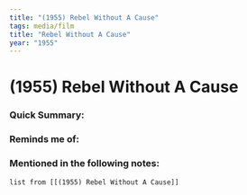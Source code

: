 ```yaml
---
title: "(1955) Rebel Without A Cause"
tags: media/film
title: "Rebel Without A Cause"
year: "1955" 
---
```

# (1955) Rebel Without A Cause
### Quick Summary:


### Reminds me of:

### Mentioned in the following notes:
```dataview
list from [[(1955) Rebel Without A Cause]]
```

